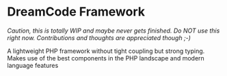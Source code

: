 # DreamCode Framework
*Caution, this is totally WIP and maybe never gets finished. Do NOT use this right now. Contributions and thoughts are appreciated though ;-)*

A lightweight PHP framework without tight coupling but strong typing. Makes use of the best components in the PHP landscape and modern language features
